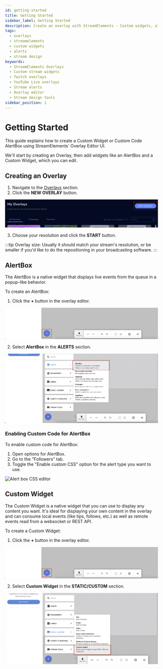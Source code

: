 ```yaml
---
id: getting-started
title: Getting Started
sidebar_label: Getting Started
description: Create an overlay with StreamElements - Custom widgets, alerts, and more for Twitch and YouTube Live.
tags:
  - overlays
  - streamelements
  - custom widgets
  - alerts
  - stream design
keywords:
  - StreamElements Overlays
  - Custom stream widgets
  - Twitch overlays
  - YouTube Live overlays
  - Stream alerts
  - Overlay editor
  - Stream design tools
sidebar_position: 1
---
```


# Getting Started

This guide explains how to create a Custom Widget or Custom Code AlertBox using StreamElements' Overlay Editor UI.

We'll start by creating an Overlay, then add widgets like an AlertBox and a Custom Widget, which you can edit.

## Creating an Overlay

1. Navigate to the [Overlays](https://streamelements.com/dashboard/overlays) section.
2. Click the **NEW OVERLAY** button.

![New Overlay button](img/new-overlay-button.png)

3. Choose your resolution and click the **START** button.

:::tip
Overlay size: Usually it should match your stream's resolution, or be smaller if you'd like to do the repositioning in your broadcasting software.
:::

## AlertBox

The AlertBox is a native widget that displays live events from the queue in a popup-like behavior.

To create an AlertBox:

1. Click the **+** button in the overlay editor.

![New widget plus button](img/new-widget-plus-button.png)

2. Select **AlertBox** in the **ALERTS** section.

![New widget alert box](img/new-widget-alert-box.png)

### Enabling Custom Code for AlertBox

To enable custom code for AlertBox:

1. Open options for AlertBox.
2. Go to the "Followers" tab.
3. Toggle the "Enable custom CSS" option for the alert type you want to use.

![Alert box CSS editor](img/alert-box-css-editor.gif)

## Custom Widget

The Custom Widget is a native widget that you can use to display any content you want. It's ideal for displaying your own content in the overlay and can consume local events (like tips, follows, etc.) as well as remote events read from a websocket or REST API.

To create a Custom Widget:

1. Click the **+** button in the overlay editor.

![New widget plus button](img/new-widget-plus-button.png)

2. Select **Custom Widget** in the **STATIC/CUSTOM** section.

![New widget custom code](img/new-widget-custom-code.png)
